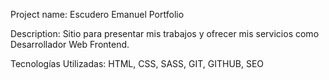 Project name: Escudero Emanuel Portfolio

Description: Sitio para presentar mis trabajos y ofrecer mis servicios como Desarrollador Web Frontend.

Tecnologías Utilizadas: HTML, CSS, SASS, GIT, GITHUB, SEO

